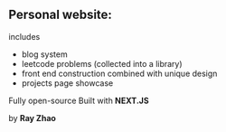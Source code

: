 ## Personal website:
includes
- blog system
- leetcode problems (collected into a library)
- front end construction combined with unique design
- projects page showcase

Fully open-source
Built with **NEXT.JS**

by **Ray Zhao**

